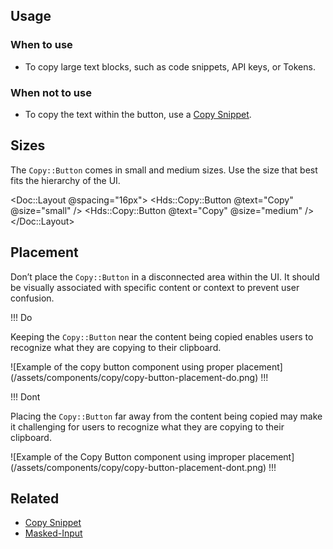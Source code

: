 ## Usage

### When to use

- To copy large text blocks, such as code snippets, API keys, or Tokens. 

### When not to use

- To copy the text within the button, use a [Copy Snippet](/components/copy/snippet).

## Sizes

The `Copy::Button` comes in small and medium sizes. Use the size that best fits the hierarchy of the UI. 

<Doc::Layout @spacing="16px">
  <Hds::Copy::Button @text="Copy" @size="small" />
  <Hds::Copy::Button @text="Copy" @size="medium" />
</Doc::Layout>

## Placement 

Don’t place the `Copy::Button` in a disconnected area within the UI. It should be visually associated with specific content or context to prevent user confusion.

!!! Do

Keeping the `Copy::Button` near the content being copied enables users to recognize what they are copying to their clipboard.

![Example of the copy button component using proper placement] (/assets/components/copy/copy-button-placement-do.png)
!!!

!!! Dont

Placing the `Copy::Button` far away from the content being copied may make it challenging for users to recognize what they are copying to their clipboard.

![Example of the Copy Button component using improper placement] (/assets/components/copy/copy-button-placement-dont.png)
!!!

## Related

- [Copy Snippet](/components/copy/snippet)
- [Masked-Input](/components/form/masked-input)
